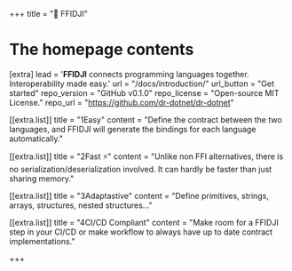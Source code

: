 +++
title = "🐶 FFIDJI"

# The homepage contents
[extra]
lead = '<b>FFIDJI</b> connects programming languages together.</br>Interoperability made easy.'
url = "/docs/introduction/"
url_button = "Get started"
repo_version = "GitHub v0.1.0"
repo_license = "Open-source MIT License."
repo_url = "https://github.com/dr-dotnet/dr-dotnet"

[[extra.list]]
title = "1Easy"
content = "Define the contract between the two languages, and FFIDJI will generate the bindings for each language automatically."

[[extra.list]]
title = "2Fast ⚡"
content = "Unlike non FFI alternatives, there is no serialization/deserialization involved. It can hardly be faster than just sharing memory."

[[extra.list]]
title = "3Adaptastive"
content = "Define primitives, strings, arrays, structures, nested structures..."

[[extra.list]]
title = "4CI/CD Compliant"
content = "Make room for a FFIDJI step in your CI/CD or make workflow to always have up to date contract implementations."

+++
